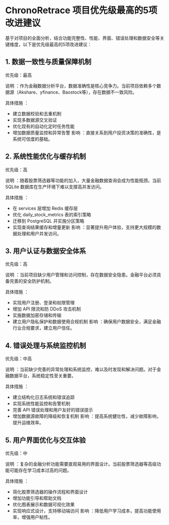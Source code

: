 # ChronoRetrace 项目优先级最高的5项改进建议
基于对项目的全面分析，结合功能完整性、性能、界面、错误处理和数据安全等关键维度，以下是优先级最高的5项改进建议：

## 1. 数据一致性与质量保障机制
优先级：最高

说明 ：作为金融数据分析平台，数据准确性是核心竞争力。当前项目依赖多个数据源（Akshare、yfinance、Baostock等），存在数据不一致风险。

具体措施 ：

- 建立数据校验和去重机制
- 实现多数据源交叉验证
- 优化现有的自动化定时任务性能
- 增加数据质量监控和异常告警
影响 ：直接关系到用户投资决策的准确性，是系统可信度的基础。

## 2. 系统性能优化与缓存机制
优先级：高

说明 ：随着股票筛选器等功能的加入，大量金融数据查询会成为性能瓶颈。当前 SQLite 数据库在生产环境下难以支撑高并发访问。

具体措施 ：

- 在 services 层增加 Redis 缓存层
- 优化 daily_stock_metrics 表的索引策略
- 迁移到 PostgreSQL 并实施分区策略
- 实现查询结果缓存和增量更新
影响 ：显著提升用户体验，支持更大规模的数据处理和用户并发访问。

## 3. 用户认证与数据安全体系
优先级：高

说明 ：当前项目缺少用户管理和访问控制，存在数据安全隐患。金融平台必须具备完善的安全防护机制。

具体措施 ：

- 实现用户注册、登录和权限管理
- 增加 API 限流和防 DDoS 攻击机制
- 实施数据加密存储和传输
- 建立用户隐私保护和数据使用合规机制
影响 ：确保用户数据安全，满足金融行业合规要求，建立用户信任。

## 4. 错误处理与系统监控机制
优先级：中高

说明 ：当前缺少完善的异常处理和系统监控，难以及时发现和解决问题。对于金融数据平台，系统稳定性至关重要。

具体措施 ：

- 建立结构化日志系统和错误追踪
- 实现系统性能监控和告警机制
- 完善 API 错误处理和用户友好的错误提示
- 增加数据源故障的降级和恢复机制
影响 ：提高系统健壮性，减少故障影响，提升运维效率。

## 5. 用户界面优化与交互体验
优先级：中

说明 ：复杂的金融分析功能需要直观易用的界面设计。当前股票筛选器等高级功能可能存在学习成本过高的问题。

具体措施 ：

- 简化股票筛选器的操作流程和界面设计
- 增加功能引导和帮助文档
- 优化图表展示和数据可视化效果
- 实现响应式设计，支持移动端访问
影响 ：降低用户学习成本，提高功能使用率，增强用户粘性。
